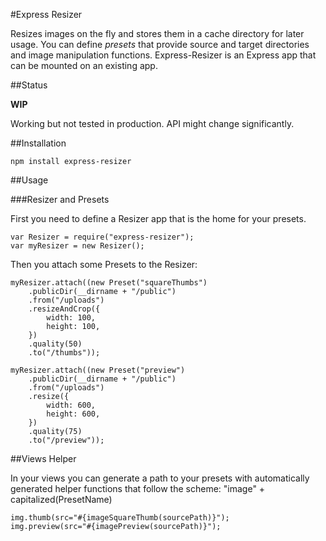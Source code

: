 #Express Resizer

Resizes images on the fly and stores them in a cache directory for later usage. You can define _presets_ that provide source and target directories and image manipulation functions. Express-Resizer is an Express app that can be mounted on an existing app.

##Status

__WIP__

Working but not tested in production. API might change significantly.

##Installation

    npm install express-resizer

##Usage

###Resizer and Presets

First you need to define a Resizer app that is the home for your presets.

    var Resizer = require("express-resizer");
    var myResizer = new Resizer();
    
Then you attach some Presets to the Resizer:
  
    myResizer.attach((new Preset("squareThumbs")
        .publicDir(__dirname + "/public")
        .from("/uploads")
        .resizeAndCrop({
            width: 100,
            height: 100,
        })
        .quality(50)
        .to("/thumbs"));

    myResizer.attach((new Preset("preview")
        .publicDir(__dirname + "/public")
        .from("/uploads")
        .resize({
            width: 600,
            height: 600,
        })
        .quality(75)
        .to("/preview"));


##Views Helper

In your views you can generate a path to your presets with automatically generated helper functions that follow the scheme: "image" + capitalized(PresetName)

    img.thumb(src="#{imageSquareThumb(sourcePath)}");
    img.preview(src="#{imagePreview(sourcePath)}");
